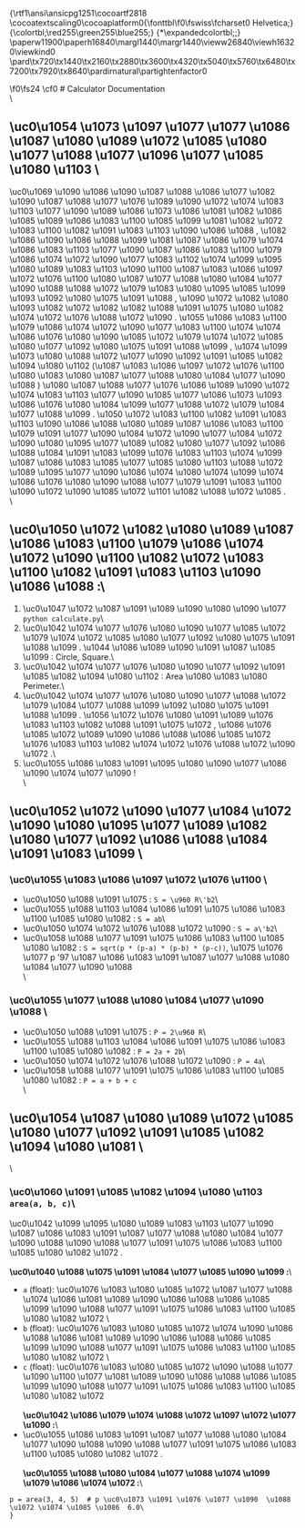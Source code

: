 {\rtf1\ansi\ansicpg1251\cocoartf2818
\cocoatextscaling0\cocoaplatform0{\fonttbl\f0\fswiss\fcharset0 Helvetica;}
{\colortbl;\red255\green255\blue255;}
{\*\expandedcolortbl;;}
\paperw11900\paperh16840\margl1440\margr1440\vieww26840\viewh16320\viewkind0
\pard\tx720\tx1440\tx2160\tx2880\tx3600\tx4320\tx5040\tx5760\tx6480\tx7200\tx7920\tx8640\pardirnatural\partightenfactor0

\f0\fs24 \cf0 # Calculator Documentation\
\
## \uc0\u1054 \u1073 \u1097 \u1077 \u1077  \u1086 \u1087 \u1080 \u1089 \u1072 \u1085 \u1080 \u1077  \u1088 \u1077 \u1096 \u1077 \u1085 \u1080 \u1103 \
\uc0\u1069 \u1090 \u1086 \u1090  \u1087 \u1088 \u1086 \u1077 \u1082 \u1090  \u1087 \u1088 \u1077 \u1076 \u1089 \u1090 \u1072 \u1074 \u1083 \u1103 \u1077 \u1090  \u1089 \u1086 \u1073 \u1086 \u1081  \u1082 \u1086 \u1085 \u1089 \u1086 \u1083 \u1100 \u1085 \u1099 \u1081  \u1082 \u1072 \u1083 \u1100 \u1082 \u1091 \u1083 \u1103 \u1090 \u1086 \u1088 , \u1082 \u1086 \u1090 \u1086 \u1088 \u1099 \u1081  \u1087 \u1086 \u1079 \u1074 \u1086 \u1083 \u1103 \u1077 \u1090  \u1087 \u1086 \u1083 \u1100 \u1079 \u1086 \u1074 \u1072 \u1090 \u1077 \u1083 \u1102  \u1074 \u1099 \u1095 \u1080 \u1089 \u1083 \u1103 \u1090 \u1100  \u1087 \u1083 \u1086 \u1097 \u1072 \u1076 \u1100  \u1080  \u1087 \u1077 \u1088 \u1080 \u1084 \u1077 \u1090 \u1088  \u1088 \u1072 \u1079 \u1083 \u1080 \u1095 \u1085 \u1099 \u1093  \u1092 \u1080 \u1075 \u1091 \u1088 , \u1090 \u1072 \u1082 \u1080 \u1093  \u1082 \u1072 \u1082  \u1082 \u1088 \u1091 \u1075  \u1080  \u1082 \u1074 \u1072 \u1076 \u1088 \u1072 \u1090 . \u1055 \u1086 \u1083 \u1100 \u1079 \u1086 \u1074 \u1072 \u1090 \u1077 \u1083 \u1100  \u1074 \u1074 \u1086 \u1076 \u1080 \u1090  \u1085 \u1072 \u1079 \u1074 \u1072 \u1085 \u1080 \u1077  \u1092 \u1080 \u1075 \u1091 \u1088 \u1099 , \u1074 \u1099 \u1073 \u1080 \u1088 \u1072 \u1077 \u1090  \u1092 \u1091 \u1085 \u1082 \u1094 \u1080 \u1102  (\u1087 \u1083 \u1086 \u1097 \u1072 \u1076 \u1100  \u1080 \u1083 \u1080  \u1087 \u1077 \u1088 \u1080 \u1084 \u1077 \u1090 \u1088 ) \u1080  \u1087 \u1088 \u1077 \u1076 \u1086 \u1089 \u1090 \u1072 \u1074 \u1083 \u1103 \u1077 \u1090  \u1085 \u1077 \u1086 \u1073 \u1093 \u1086 \u1076 \u1080 \u1084 \u1099 \u1077  \u1088 \u1072 \u1079 \u1084 \u1077 \u1088 \u1099 . \u1050 \u1072 \u1083 \u1100 \u1082 \u1091 \u1083 \u1103 \u1090 \u1086 \u1088  \u1080 \u1089 \u1087 \u1086 \u1083 \u1100 \u1079 \u1091 \u1077 \u1090  \u1084 \u1072 \u1090 \u1077 \u1084 \u1072 \u1090 \u1080 \u1095 \u1077 \u1089 \u1082 \u1080 \u1077  \u1092 \u1086 \u1088 \u1084 \u1091 \u1083 \u1099  \u1076 \u1083 \u1103  \u1074 \u1099 \u1087 \u1086 \u1083 \u1085 \u1077 \u1085 \u1080 \u1103  \u1088 \u1072 \u1089 \u1095 \u1077 \u1090 \u1086 \u1074  \u1080  \u1074 \u1099 \u1074 \u1086 \u1076 \u1080 \u1090  \u1088 \u1077 \u1079 \u1091 \u1083 \u1100 \u1090 \u1072 \u1090  \u1085 \u1072  \u1101 \u1082 \u1088 \u1072 \u1085 .\
\
## \uc0\u1050 \u1072 \u1082  \u1080 \u1089 \u1087 \u1086 \u1083 \u1100 \u1079 \u1086 \u1074 \u1072 \u1090 \u1100  \u1082 \u1072 \u1083 \u1100 \u1082 \u1091 \u1083 \u1103 \u1090 \u1086 \u1088 :\
1. \uc0\u1047 \u1072 \u1087 \u1091 \u1089 \u1090 \u1080 \u1090 \u1077  `python calculate.py`\
2. \uc0\u1042 \u1074 \u1077 \u1076 \u1080 \u1090 \u1077  \u1085 \u1072 \u1079 \u1074 \u1072 \u1085 \u1080 \u1077  \u1092 \u1080 \u1075 \u1091 \u1088 \u1099 . \u1044 \u1086 \u1089 \u1090 \u1091 \u1087 \u1085 \u1099 : Circle, Square.\
3. \uc0\u1042 \u1074 \u1077 \u1076 \u1080 \u1090 \u1077  \u1092 \u1091 \u1085 \u1082 \u1094 \u1080 \u1102 : Area \u1080 \u1083 \u1080  Perimeter.\
4. \uc0\u1042 \u1074 \u1077 \u1076 \u1080 \u1090 \u1077  \u1088 \u1072 \u1079 \u1084 \u1077 \u1088 \u1099  \u1092 \u1080 \u1075 \u1091 \u1088 \u1099 . \u1056 \u1072 \u1076 \u1080 \u1091 \u1089  \u1076 \u1083 \u1103  \u1082 \u1088 \u1091 \u1075 \u1072 , \u1086 \u1076 \u1085 \u1072  \u1089 \u1090 \u1086 \u1088 \u1086 \u1085 \u1072  \u1076 \u1083 \u1103  \u1082 \u1074 \u1072 \u1076 \u1088 \u1072 \u1090 \u1072 .\
5. \uc0\u1055 \u1086 \u1083 \u1091 \u1095 \u1080 \u1090 \u1077  \u1086 \u1090 \u1074 \u1077 \u1090 !\
\
## \uc0\u1052 \u1072 \u1090 \u1077 \u1084 \u1072 \u1090 \u1080 \u1095 \u1077 \u1089 \u1082 \u1080 \u1077  \u1092 \u1086 \u1088 \u1084 \u1091 \u1083 \u1099 \
### \uc0\u1055 \u1083 \u1086 \u1097 \u1072 \u1076 \u1100 \
- \uc0\u1050 \u1088 \u1091 \u1075 : `S = \u960 R\'b2`\
- \uc0\u1055 \u1088 \u1103 \u1084 \u1086 \u1091 \u1075 \u1086 \u1083 \u1100 \u1085 \u1080 \u1082 : `S = ab`\
- \uc0\u1050 \u1074 \u1072 \u1076 \u1088 \u1072 \u1090 : `S = a\'b2`\
- \uc0\u1058 \u1088 \u1077 \u1091 \u1075 \u1086 \u1083 \u1100 \u1085 \u1080 \u1082 : `S = sqrt(p * (p-a) * (p-b) * (p-c))`, \u1075 \u1076 \u1077  p \'97 \u1087 \u1086 \u1083 \u1091 \u1087 \u1077 \u1088 \u1080 \u1084 \u1077 \u1090 \u1088 \
\
### \uc0\u1055 \u1077 \u1088 \u1080 \u1084 \u1077 \u1090 \u1088 \
- \uc0\u1050 \u1088 \u1091 \u1075 : `P = 2\u960 R`\
- \uc0\u1055 \u1088 \u1103 \u1084 \u1086 \u1091 \u1075 \u1086 \u1083 \u1100 \u1085 \u1080 \u1082 : `P = 2a + 2b`\
- \uc0\u1050 \u1074 \u1072 \u1076 \u1088 \u1072 \u1090 : `P = 4a`\
- \uc0\u1058 \u1088 \u1077 \u1091 \u1075 \u1086 \u1083 \u1100 \u1085 \u1080 \u1082 : `P = a + b + c`\
\
## \uc0\u1054 \u1087 \u1080 \u1089 \u1072 \u1085 \u1080 \u1077  \u1092 \u1091 \u1085 \u1082 \u1094 \u1080 \u1081 \
\
### \uc0\u1060 \u1091 \u1085 \u1082 \u1094 \u1080 \u1103  `area(a, b, c)`\
\uc0\u1042 \u1099 \u1095 \u1080 \u1089 \u1083 \u1103 \u1077 \u1090  \u1087 \u1086 \u1083 \u1091 \u1087 \u1077 \u1088 \u1080 \u1084 \u1077 \u1090 \u1088  \u1090 \u1088 \u1077 \u1091 \u1075 \u1086 \u1083 \u1100 \u1085 \u1080 \u1082 \u1072 .\
\
**\uc0\u1040 \u1088 \u1075 \u1091 \u1084 \u1077 \u1085 \u1090 \u1099 :**\
- `a` (float): \uc0\u1076 \u1083 \u1080 \u1085 \u1072  \u1087 \u1077 \u1088 \u1074 \u1086 \u1081  \u1089 \u1090 \u1086 \u1088 \u1086 \u1085 \u1099  \u1090 \u1088 \u1077 \u1091 \u1075 \u1086 \u1083 \u1100 \u1085 \u1080 \u1082 \u1072 \
- `b` (float): \uc0\u1076 \u1083 \u1080 \u1085 \u1072  \u1074 \u1090 \u1086 \u1088 \u1086 \u1081  \u1089 \u1090 \u1086 \u1088 \u1086 \u1085 \u1099  \u1090 \u1088 \u1077 \u1091 \u1075 \u1086 \u1083 \u1100 \u1085 \u1080 \u1082 \u1072 \
- `c` (float): \uc0\u1076 \u1083 \u1080 \u1085 \u1072  \u1090 \u1088 \u1077 \u1090 \u1100 \u1077 \u1081  \u1089 \u1090 \u1086 \u1088 \u1086 \u1085 \u1099  \u1090 \u1088 \u1077 \u1091 \u1075 \u1086 \u1083 \u1100 \u1085 \u1080 \u1082 \u1072 \
\
**\uc0\u1042 \u1086 \u1079 \u1074 \u1088 \u1072 \u1097 \u1072 \u1077 \u1090 :**\
- \uc0\u1055 \u1086 \u1083 \u1091 \u1087 \u1077 \u1088 \u1080 \u1084 \u1077 \u1090 \u1088  \u1090 \u1088 \u1077 \u1091 \u1075 \u1086 \u1083 \u1100 \u1085 \u1080 \u1082 \u1072 .\
\
**\uc0\u1055 \u1088 \u1080 \u1084 \u1077 \u1088  \u1074 \u1099 \u1079 \u1086 \u1074 \u1072 :**\
```python\
p = area(3, 4, 5)  # p \uc0\u1073 \u1091 \u1076 \u1077 \u1090  \u1088 \u1072 \u1074 \u1085 \u1086  6.0\
}